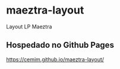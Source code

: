 # maeztra-layout
Layout LP Maeztra

## Hospedado no Github Pages
https://cemim.github.io/maeztra-layout/
